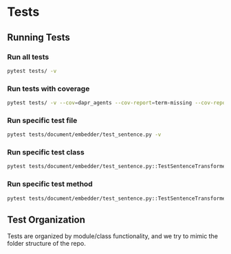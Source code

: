 # Tests

## Running Tests

### Run all tests
```bash
pytest tests/ -v
```

### Run tests with coverage
```bash
pytest tests/ -v --cov=dapr_agents --cov-report=term-missing --cov-report=html
```

### Run specific test file
```bash
pytest tests/document/embedder/test_sentence.py -v
```

### Run specific test class
```bash
pytest tests/document/embedder/test_sentence.py::TestSentenceTransformerEmbedder -v
```

### Run specific test method
```bash
pytest tests/document/embedder/test_sentence.py::TestSentenceTransformerEmbedder::test_embedder_creation -v
```

## Test Organization

Tests are organized by module/class functionality, 
and we try to mimic the folder structure of the repo.
